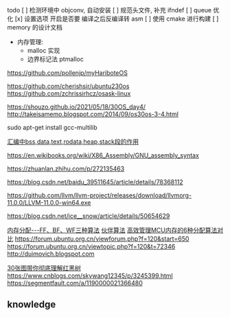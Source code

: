 todo
[ ] 检测环境中 objconv, 自动安装
[ ] 规范头文件, 补充 ifndef
[ ] queue 优化
[x] 设置选项 开启是否要 编译之后反编译转 asm
[ ] 使用 cmake 进行构建
[ ] memory 的设计文档

- 内存管理:
  - malloc 实现
  - 边界标记法 ptmalloc

https://github.com/pollenjp/myHariboteOS

https://github.com/cherishsir/ubuntu230os
https://github.com/zchrissirhcz/osask-linux

https://shouzo.github.io/2021/05/18/30OS_day4/
http://takeisamemo.blogspot.com/2014/09/os30os-3-4.html


sudo apt-get install gcc-multilib

[汇编中bss,data,text,rodata,heap,stack段的作用](https://blog.csdn.net/BXD1314/article/details/38433837)

https://en.wikibooks.org/wiki/X86_Assembly/GNU_assembly_syntax

https://zhuanlan.zhihu.com/p/272135463

https://blog.csdn.net/baidu_39511645/article/details/78368112

https://github.com/llvm/llvm-project/releases/download/llvmorg-11.0.0/LLVM-11.0.0-win64.exe

https://blog.csdn.net/ice__snow/article/details/50654629

[内存分配---FF、BF、WF三种算法](https://www.cnblogs.com/XNQC1314/p/9065236.html)
[伙伴算法](https://blog.csdn.net/wenqian1991/article/details/27968779)
[高效管理MCU内存的6种分配算法对比](https://blog.csdn.net/DFWee/article/details/121243864)
https://forum.ubuntu.org.cn/viewforum.php?f=120&start=650
https://forum.ubuntu.org.cn/viewtopic.php?f=120&t=72346
http://duimovich.blogspot.com

[30张图带你彻底理解红黑树](https://www.jianshu.com/p/e136ec79235c)
https://www.cnblogs.com/skywang12345/p/3245399.html
https://segmentfault.com/a/1190000021366480

## knowledge

